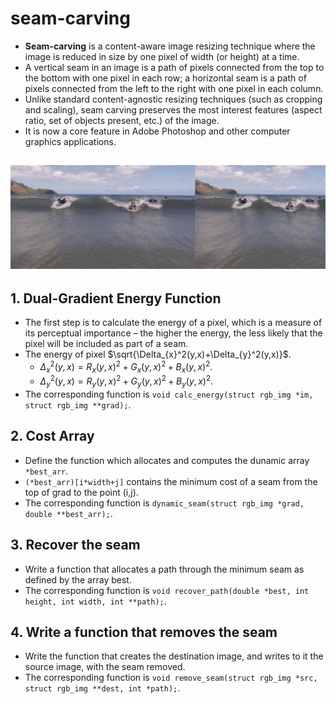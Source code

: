 # seam-carving
* **Seam-carving** is a content-aware image resizing technique where the image is reduced in size by one pixel of width (or height) at a time.
* A vertical seam in an image is a path of pixels connected from the top to the bottom with one pixel in each row; a horizontal seam is a path of pixels connected from the left to the right with one pixel in each column.
* Unlike standard content-agnostic resizing techniques (such as cropping and scaling), seam carving preserves the most interest features (aspect ratio, set of objects present, etc.) of the image.
* It is now a core feature in Adobe Photoshop and other computer graphics applications.

![image](seamcarving.png)
---
## 1. Dual-Gradient Energy Function
* The first step is to calculate the energy of a pixel, which is a measure of its perceptual importance – the higher the energy, the less likely that the pixel will be included as part of a seam.
* The energy of pixel $`\sqrt{\Delta_{x}^2(y,x)+\Delta_{y}^2(y,x)}`$.
  * $`\Delta_{x}^2(y,x)=R_x(y,x)^2+G_x(y,x)^2+B_x(y,x)^2`$.
  * $`\Delta_{y}^2(y,x)=R_y(y,x)^2+G_y(y,x)^2+B_y(y,x)^2`$.
* The corresponding function is `void calc_energy(struct rgb_img *im, struct rgb_img **grad);`.
## 2. Cost Array
* Define the function which allocates and computes the dunamic array `*best_arr`.
* `(*best_arr)[i*width+j]` contains the minimum cost of a seam from the top of grad to the point (i,j).
* The corresponding function is `dynamic_seam(struct rgb_img *grad, double **best_arr);`.

## 3. Recover the seam
* Write a function that allocates a path through the minimum seam as defined by the array best.
* The corresponding function is `void recover_path(double *best, int height, int width, int **path);`.

## 4. Write a function that removes the seam
* Write the function that creates the destination image, and writes to it the source image, with the seam removed.
* The corresponding function is `void remove_seam(struct rgb_img *src, struct rgb_img **dest, int *path);`.
